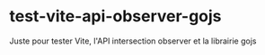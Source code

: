 # test-vite-api-observer-gojs
Juste pour tester Vite, l'API intersection observer et la librairie gojs
